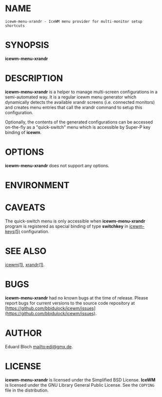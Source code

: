 # NAME

    icewm-menu-xrandr - IceWM menu provider for multi-monitor setup shortcuts

# SYNOPSIS

**icewm-menu-xrandr**

# DESCRIPTION

**icewm-menu-xrandr** is a helper to manage multi-screen configurations
in a semi-automated way. It is a regular icewm menu generator which dynamically
detects the available xrandr screens (i.e. connected monitors) and
creates menu entries that call the xrandr command to setup this
configuration.

Optionally, the contents of the generated configurations can be accessed
on-the-fly as a "quick-switch" menu which is accessible by Super-P key
binding of **icewm**.

# OPTIONS

**icewm-menu-xrandr** does not support any options.

# ENVIRONMENT

# CAVEATS

The quick-switch menu is only accessible when **icewm-menu-xrandr** program
is registered as special binding of type **switchkey** in
[icewm-keys(5)](icewm-keys.md) configuration.

# SEE ALSO

[icewm(1)](icewm.md),
[xrandr(1)](https://manned.org/xrandr.1).

# BUGS

**icewm-menu-xrandr** had no known bugs at the time of release.  Please report bugs
for current versions to the source code repository at
[https://github.com/bbidulock/icewm/issues](https://github.com/bbidulock/icewm/issues).

# AUTHOR

Eduard Bloch [mailto:edi@gmx.de](mailto:edi@gmx.de).

# LICENSE

**icewm-menu-xrandr** is licensed under the Simplified BSD License.
**IceWM** is licensed under the GNU Library General Public License.
See the `COPYING` file in the distribution.
